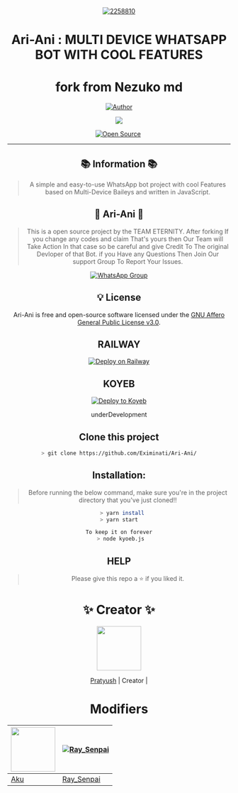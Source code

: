 <div align="center">
<a href="https://www.youtube.com/watch?v=KqgyScOlvV8"><img src="https://i.ibb.co/Mfkw6xT/eternity-5.png" alt="2258810" border="0" /></a>

# **Ari-Ani : MULTI DEVICE WHATSAPP BOT WITH COOL FEATURES**
# fork from Nezuko md

</p>
<p align="center">
<a href="https://github.com/pratyush4932"><img title="Author" src="https://img.shields.io/badge/Author-Pratyush-red.svg?style=for-the-badge&logo=github"></a>
</p>
 <a href="https://github.com/Eximinati/Ari-Ani/blob/main/LICENSE">
  
<img src='https://img.shields.io/github/license/Eximinati/Ari-Ani/?color=%231e81b0&style=for-the-badge'>

<p align="center">
<a href="https://github.com/pratyush4932"><img title="Open Source" src="https://img.shields.io/badge/Open%20Source-%E2%99%A5%EF%B8%8F-blue.svg?style=for-the-badge"></a>
<a href="https://github.com/is7s7whs"><img title="" src="https://img.shields.io/badge/Maintained-YES-green.svg?style=for-the-badge"></a>
</p>

---

## 📚 Information 📚

> A simple and easy-to-use WhatsApp bot project with cool Features based on Multi-Device Baileys and written in JavaScript.

## 💖 Ari-Ani 💖

> This is a open source project by the TEAM ETERNITY. After forking If you change any codes and claim That's yours then Our Team will Take Action In that case so be careful and give Credit To The original Devloper of that Bot. if you Have any Questions Then Join Our support Group To Report Your Issues.

[![WhatsApp Group](https://img.shields.io/badge/WhatsApp-25D366?style=for-the-badge&logo=whatsapp&logoColor=white)](https://chat.whatsapp.com/JCCZPbPUbM1536n62zSFZi)

## 💡 License

Ari-Ani is free and open-source software licensed under the [GNU Affero General Public License v3.0](https://github.com/EternityBots/Ari-Ani/blob/main/LICENSE).

## RAILWAY

[![Deploy on Railway](https://railway.app/button.svg)](https://railway.app/new/template/xhqo2N?referralCode=QaaU0X)

## KOYEB

[![Deploy to Koyeb](https://www.koyeb.com/static/images/deploy/button.svg)](https://app.koyeb.com/apps/deploy?type=docker&image=quay.io/raysenpai69/nezuko:main&env[PORT]=8000&env[PREFIX]&&env[MONGODB]&&env[SESSION_ID]=NEZUKO&env[WEATHER_API]&&env[GOOGLE_API]&&env[MODS]&&env[MAL_USERNAME]=PratyushOP&env[MAL_PASSWORD]=8scv98gxDYHVBry&name=nezuko)

underDevelopment

## Clone this project

```bash
> git clone https://github.com/Eximinati/Ari-Ani/
```

## Installation:

> Before running the below command, make sure you're in the project directory that
> you've just cloned!!

```bash
  > yarn install
> yarn start

To keep it on forever
 > node kyoeb.js
```

## HELP

> Please give this repo a ⭐ if you liked it.

# ✨ Creator ✨

<a href="https://github.com/pratyush4932"><img src="https://github.com/pratyush4932.png?size=100" width="100" height="100"></a>

[Pratyush](https://github.com/pratyush4932)
| Creator |

# Modifiers

| <a href="https://github.com/Eximinati"><img src="https://github.com/Eximinati.png?size=100" width="100" height="100"></a> | [![Ray_Senpai](https://github.com/RaySenpai69.png?size=100)](https://github.com/RaySenpai69) |
| ------------------------------------------------------------------------------------------------------------------------- | -------------------------------------------------------------------------------------------- |
| [Aku](https://github.com/Eximinati)                                                                                       | [Ray_Senpai](https://github.com/RaySenpai69)                                                 |
